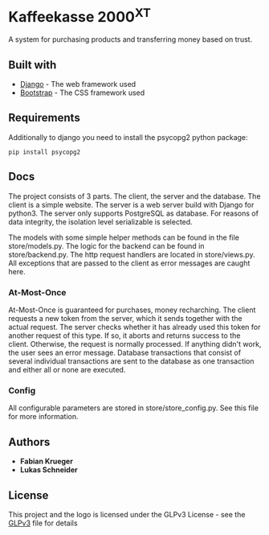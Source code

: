 # Kaffeekasse 2000<sup>XT</sup>

A system for purchasing products and transferring money based on trust.

## Built with

* [Django](https://www.djangoproject.com/) - The web framework used
* [Bootstrap](https://rometools.github.io/rome/) - The CSS framework used

## Requirements
Additionally to django you need to install the psycopg2 python package:
```
pip install psycopg2
```

## Docs
The project consists of 3 parts. The client, the server and the database.
The client is a simple website.
The server is a web server build with Django for python3.
The server only supports PostgreSQL as database.
For reasons of data integrity, the isolation level serializable is selected.

The models with some simple helper methods can be found in the file store/models.py.
The logic for the backend can be found in store/backend.py.
The http request handlers are located in store/views.py. All exceptions that are passed to the client as error messages are caught here.

### At-Most-Once

At-Most-Once is guaranteed for purchases, money recharching.
The client requests a new token from the server, which it sends together with the actual request. The server checks whether it has already used this token for another request of this type. If so, it aborts and returns success to the client. Otherwise, the request is normally processed.
If anything didn't work, the user sees an error message.
Database transactions that consist of several individual transactions are sent to the database as one transaction and either all or none are executed.

### Config
All configurable parameters are stored in store/store_config.py. See this file for more information.



## Authors

* **Fabian Krueger**
* **Lukas Schneider**

## License

This project and the logo is licensed under the GLPv3 License - see the [GLPv3](GLPv3.md) file for details

